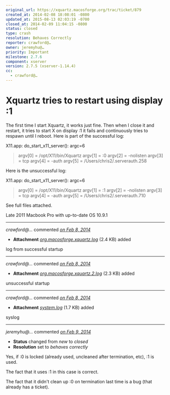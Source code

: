 ```yaml
---
original_url: https://xquartz.macosforge.org/trac/ticket/879
created_at: 2014-02-08 18:08:01 -0800
updated_at: 2015-08-13 02:03:19 -0700
closed_at: 2014-02-09 11:04:15 -0800
status: closed
type: crash
resolution: Behaves Correctly
reporter: crawford@…
owner: jeremyhu@…
priority: Important
milestone: 2.7.6
component: xserver
version: 2.7.5 (xserver-1.14.4)
cc:
  - crawford@…
---
```


Xquartz tries to restart using display :1
=========================================


The first time I start Xquartz, it works just fine. Then when I close it and restart, it tries to start X on display :1 it fails and continuously tries to respawn until I reboot. Here is part of the successful log:

X11.app: do\_start\_x11\_server(): argc=6

> argv\[0\] = /opt/X11/bin/Xquartz
> argv\[1\] = :0
> argv\[2\] = -nolisten
> argv\[3\] = tcp
> argv\[4\] = -auth
> argv\[5\] = /Users/chris2/.serverauth.258

Here is the unsuccessful log:

X11.app: do\_start\_x11\_server(): argc=6

> argv\[0\] = /opt/X11/bin/Xquartz
> argv\[1\] = :1
> argv\[2\] = -nolisten
> argv\[3\] = tcp
> argv\[4\] = -auth
> argv\[5\] = /Users/chris2/.serverauth.710

See full files attached.

Late 2011 Macbook Pro with up-to-date OS 10.9.1



---

*crawford@…* commented *[on Feb 8, 2014](https://xquartz.macosforge.org/trac/attachment/ticket/879/org.macosforge.xquartz.log "February 8, 2014 at 6:09 PM PST")*

-   **Attachment** *[org.macosforge.xquartz.log](../attachment/ticket/879/org.macosforge.xquartz.log)* (2.4 KB) added

log from successful startup



---

*crawford@…* commented *[on Feb 8, 2014](https://xquartz.macosforge.org/trac/attachment/ticket/879/org.macosforge.xquartz.2.log "February 8, 2014 at 6:09 PM PST")*

-   **Attachment** *[org.macosforge.xquartz.2.log](../attachment/ticket/879/org.macosforge.xquartz.2.log)* (2.3 KB) added

unsuccessful startup



---

*crawford@…* commented *[on Feb 8, 2014](https://xquartz.macosforge.org/trac/attachment/ticket/879/system.log "February 8, 2014 at 6:11 PM PST")*

-   **Attachment** *[system.log](../attachment/ticket/879/system.log)* (1.7 KB) added

syslog



---

*jeremyhu@…* commented *[on Feb 9, 2014](https://xquartz.macosforge.org/trac/ticket/879#comment:1 "February 9, 2014 at 11:04 AM PST")*

-   **Status** changed from *new* to *closed*
-   **Resolution** set to *behaves correctly*

Yes, if :0 is locked (already used, uncleaned after termination, etc), :1 is used.

The fact that it uses :1 in this case is correct.

The fact that it didn't clean up :0 on termination last time is a bug (that already has a ticket).



